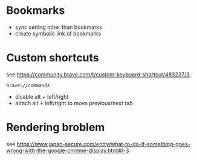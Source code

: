 # Bookmarks

- sync setting other than bookmarks
- create symbolic link of bookmarks

# Custom shortcuts

see https://community.brave.com/t/custom-keyboard-shortcut/483237/3.

`brave://commands`

- disable alt + left/right
- attach alt + left/right to move previous/next tab

# Rendering broblem

see https://www.japan-secure.com/entry/what-to-do-if-something-goes-wrong-with-the-google-chrome-display.html#i-3.

